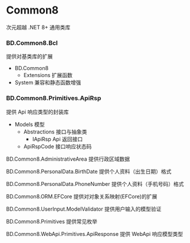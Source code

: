 # Common8
次元超越 .NET 8+ 通用类库

### BD.Common8.Bcl
提供对基类库的扩展
- BD.Common8
    - Extensions 扩展函数
- System 兼容和静态函数增强

### BD.Common8.Primitives.ApiRsp
提供 Api 响应类型的封装库
- Models 模型
    - Abstractions 接口与抽象类
        - IApiRsp Api 返回接口
    - ApiRspCode 接口响应状态码

BD.Common8.AdministrativeArea
提供行政区域数据

BD.Common8.PersonalData.BirthDate
提供个人资料（出生日期）格式

BD.Common8.PersonalData.PhoneNumber
提供个人资料（手机号码）格式

BD.Common8.ORM.EFCore
提供对对象关系映射(EFCore)的扩展

BD.Common8.UserInput.ModelValidator
提供用户输入的模型验证

BD.Common8.Primitives
提供常见枚举

BD.Common8.WebApi.Primitives.ApiResponse
提供 WebApi 响应模型类型